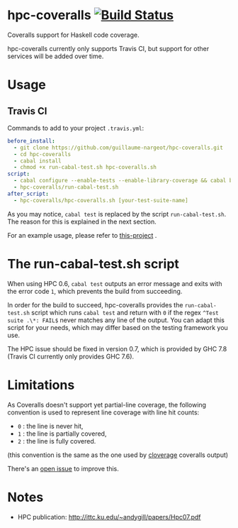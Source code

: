 hpc-coveralls [![Build Status](https://travis-ci.org/guillaume-nargeot/hpc-coveralls.png?branch=master)](https://travis-ci.org/guillaume-nargeot/hpc-coveralls)
=============

Coveralls support for Haskell code coverage.

hpc-coveralls currently only supports Travis CI, but support for other services will be added over time.

# Usage

## Travis CI

Commands to add to your project `.travis.yml`:
```yaml
before_install:
  - git clone https://github.com/guillaume-nargeot/hpc-coveralls.git
  - cd hpc-coveralls
  - cabal install
  - chmod +x run-cabal-test.sh hpc-coveralls.sh
script:
  - cabal configure --enable-tests --enable-library-coverage && cabal build
  - hpc-coveralls/run-cabal-test.sh
after_script:
  - hpc-coveralls/hpc-coveralls.sh [your-test-suite-name]
```

As you may notice, `cabal test` is replaced by the script `run-cabal-test.sh`.
The reason for this is explained in the next section.

For an example usage, please refer to [this-project](https://github.com/guillaume-nargeot/project-euler-haskell) .

# The run-cabal-test.sh script

When using HPC 0.6, `cabal test` outputs an error message and exits with the error code `1`, which prevents the build from succeeding.

In order for the build to succeed, hpc-coveralls provides the `run-cabal-test.sh` script which runs `cabal test` and return with `0` if the regex `^Test suite .\*: FAIL$` never matches any line of the output.
You can adapt this script for your needs, which may differ based on the testing framework you use.

The HPC issue should be fixed in version 0.7, which is provided by GHC 7.8 (Travis CI currently only provides GHC 7.6).

# Limitations

As Coveralls doesn't support yet partial-line coverage, the following convention is used to represent line coverage with line hit counts:
- `0` : the line is never hit,
- `1` : the line is partially covered,
- `2` : the line is fully covered.

(this convention is the same as the one used by [cloverage](https://github.com/lshift/cloverage) coveralls output)

There's an [open issue](https://github.com/lemurheavy/coveralls-public/issues/216) to improve this.

# Notes

- HPC publication: http://ittc.ku.edu/~andygill/papers/Hpc07.pdf

